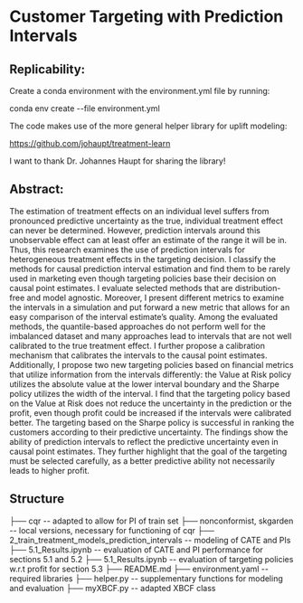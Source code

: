 # Customer Targeting with Prediction Intervals

## Replicability:

Create a conda environment with the environment.yml file by running:

conda env create --file environment.yml



The code makes use of the more general helper library for uplift modeling: 

https://github.com/johaupt/treatment-learn

I want to thank Dr. Johannes Haupt for sharing the library!


## Abstract: 

The estimation of treatment effects on an individual level suffers from pronounced predictive uncertainty
as the true, individual treatment effect can never be determined. However, prediction
intervals around this unobservable effect can at least offer an estimate of the range it will be in.
Thus, this research examines the use of prediction intervals for heterogeneous treatment effects in
the targeting decision. I classify the methods for causal prediction interval estimation and find them
to be rarely used in marketing even though targeting policies base their decision on causal point
estimates. I evaluate selected methods that are distribution-free and model agnostic. Moreover, I
present different metrics to examine the intervals in a simulation and put forward a new metric that
allows for an easy comparison of the interval estimate’s quality. Among the evaluated methods, the
quantile-based approaches do not perform well for the imbalanced dataset and many approaches lead
to intervals that are not well calibrated to the true treatment effect. I further propose a calibration
mechanism that calibrates the intervals to the causal point estimates. Additionally, I propose
two new targeting policies based on financial metrics that utilize information from the intervals
differently: the Value at Risk policy utilizes the absolute value at the lower interval boundary and
the Sharpe policy utilizes the width of the interval. I find that the targeting policy based on the
Value at Risk does not reduce the uncertainty in the prediction or the profit, even though profit
could be increased if the intervals were calibrated better. The targeting based on the Sharpe policy
is successful in ranking the customers according to their predictive uncertainty. The findings show
the ability of prediction intervals to reflect the predictive uncertainty even in causal point estimates.
They further highlight that the goal of the targeting must be selected carefully, as a better predictive
ability not necessarily leads to higher profit.

## Structure

├── cqr                                             -- adapted to allow for PI of train set
├── nonconformist, skgarden                         -- local versions, necessary for functioning of cqr
├── 2_train_treatment_models_prediction_intervals   -- modeling of CATE and PIs
├── 5.1_Results.ipynb                               -- evaluation of CATE and PI performance for sections 5.1 and 5.2
├── 5.1_Results.ipynb                               -- evaluation of targeting policies w.r.t profit for section 5.3
├── README.md
├── environment.yaml                                -- required libraries
├── helper.py                                       -- supplementary functions for modeling and evaluation
├── myXBCF.py                                       -- adapted XBCF class
         
